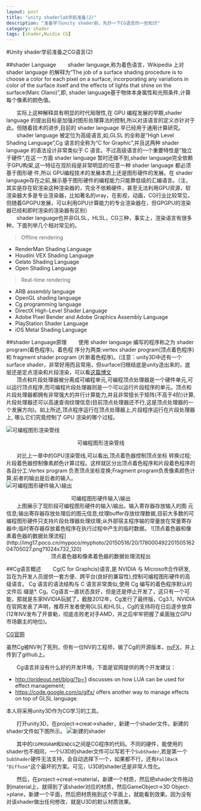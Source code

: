 ```yaml
---
layout: post
title: "unity shaderlab学前准备(2)"
description: "准备学习unity shader前，先抄一下CG语言的一些知识"
category: shader
tags: [shader,Nvidia CG]
---
```

#Unity shader学前准备之CG语言(2)

##shader Language
&#160; &#160; &#160; &#160;shader language,称为着色语言，Wikipedia 上对 shader language 的解释为“The job of a surface shading procedure is to choose a color for each pixel on a surface, incorporating any variations in color of the surface itself and the effects of lights that shine on the surface(Marc Olano)”,即, shader language基于物体本身属性和光照条件,计算每个像素的颜色值。<br>
<!-- more -->
&#160; &#160; &#160; &#160;实际上这种解释具有明显的时代局限性,在 GPU 编程发展的早期,shader language 的提出目标是加强对图形处理算法的控制,所以对该语言的定义亦针对于此。但随着技术的进步,目前的 shader language 早已经用于通用计算研究。<br>
&#160; &#160; &#160; &#160;shader language 被定位为高级语言,如,GLSL 的全称是“High Level Shading Language”,Cg 语言的全称为“C for Graphic”,并且这两种 shader language 的语法设计非常类似于 C 语言。不过高级语言的一个重要特性是“独立于硬件”,在这 一方面 shader language 暂时还做不到,shader language完全依赖于GPU构架,这一特征在现阶段是非常明显的!任意一种 shader language 都必须基于图形硬 件,所以 GPU编程技术的发展本质上还是图形硬件的发展。在 shader language存在之前,展示基于图形硬件的编程能力只能靠低级的汇编语言。（注，其实是存在软渲染这种渲染器的，完全不依赖硬件，甚至无法利用GPU资源，软渲染器大多是专业渲染器，比如著名的vray，在影视，动画，CG行业比较常见，但随着GPGPU发展，可以利用GPU计算能力的专业渲染器在，但GPGPU的渲染器已经和即时渲染的渲染器有区别）<br>
&#160; &#160; &#160; &#160;shader language也并非GLSL，HLSL，CG三种，事实上，渲染语言有很多种，下面列举几个相对常见的。<br>
>  Offline rendering

* RenderMan Shading Language
* Houdini VEX Shading Language
* Gelato Shading Language
* Open Shading Language


>  Real-time rendering

* ARB assembly language
* OpenGL shading language
* Cg programming language
* DirectX High-Level Shader Language
* Adobe Pixel Bender and Adobe Graphics Assembly Language
* PlayStation Shader Language
* iOS Metal Shading Language

##shader Language原理
&#160; &#160; &#160; &#160;使用 shader language 编写的程序称之为 shader program(着色程序)。着色程 序分为两类:vertex shader program(顶点着色程序)和 fragment shader program (片断着色程序)。(注意：unity3D中还有一个surface shader，非常好用而且常用，但surface归根结底是unity造出来的，底层还是定点渲染和片段渲染，可以看[这篇博文](http://blog.csdn.net/candycat1992/article/details/39994049)<br>
&#160; &#160; &#160; &#160;顶点和片段处理器被分离成可编程单元,可编程顶点处理器是一个硬件单元,可以运行顶点程序,而可编程片段处理器则是一个可以运行片段程序的单元。顶点和片段处理器都拥有非常强大的并行计算能力,并且非常擅长于矩阵(不高于4阶)计算,片段处理器还可以高速查询纹理信息(目前顶点处理器还不行,这是顶点处理器的一个发展方向)。如上所述,顶点程序运行在顶点处理器上,片段程序运行在片段处理器上, 哪么它们究竟控制了 GPU 渲染的哪个过程。

![可编程图形渲染管线](http://img17.poco.cn/mypoco/myphoto/20150516/20/17800049220150516203546022.png?1024x535_120)
<center>可编程图形渲染管线</center>

&#160; &#160; &#160; &#160;对比上一章中的GPU渲染管线,可以看出,顶点着色器控制顶点坐标
转换过程;片段着色器控制像素颜色计算过程。这样就区分出顶点着色程序和片段着色程序的各自分工:Vertex program 负责顶点坐标变换;Fragment program负责像素颜色计算;前者的输出是后者的输入。<br>
![可编程图形硬件输入\输出](http://img17.poco.cn/mypoco/myphoto/20150516/20/17800049220150516204058052.png)
<center>可编程图形硬件输入\输出</center>
&#160; &#160; &#160; &#160;上图展示了现阶段可编程图形硬件的输入\输出。输入寄存器存放输入的图 元信息;输出寄存器存放处理后的图元信息;纹理buffer存放纹理数据,目前大多数的可编程图形硬件只支持片段处理器处理纹理;从外部宿主程序输的常量放在常量寄存器中;临时寄存器存放着色程序在执行过程中产生的临时数据。
![顶点着色器和像素着色器的数据处理流程](http://img17.poco.cn/mypoco/myphoto/20150516/20/17800049220150516204705027.png?1024x732_120)
<center>顶点着色器和像素着色器的数据处理流程出</center>

##Cg语言概述
&#160; &#160; &#160; &#160;Cg(C for Graphcis)语言,是 NVIDIA 与 Microsoft合作研发,旨在为开发人员提供一套方便、跨平台(良好的兼容性),控制可编程图形硬件的高级语言。 Cg 语言的语法结构与 C 语言非常类似,使用 Cg 编写的着色程序默认的文件后 缀是*. Cg。Cg语言一直状态良好，但是还是停止开发了，这只有一个可能，那就是东家NVIDIA玩腻了，截肢2012年，Cg发行了最终版，Cg3.1，NVIDIA在官网发表了声明，推荐开发者使用GLSL和HLSL，Cg的支持将在日后逐步放弃(12年NV发布了开普勒，彻底击败老对手AMD，并之后牢牢把握了桌面独立GPU市场霸主的地位)。

[CG官网](https://developer.nvidia.com/cg-toolkit)

虽然Cg被NV判了死刑，但有一位NV的工程师，做了Cg的开源版本，[nvFX](https://github.com/tlorach/nvFX)，并上传到了github上。

&#160; &#160; &#160; &#160;Cg语言并没有什么好的开发环境，下面是官网提供的两个开发建议：
* http://prideout.net/blog/?p=1 discusses on how LUA can be used for effect management;
* https://code.google.com/p/glfx/ offers another way to manage effects on top of GLSL language.

本人将采用unity3D作为CG学习的工具。

&#160; &#160; &#160; &#160;打开unity3D，在project->creat->shader，新建一个shader文件。新建的shader文件如下图所示。
![新建的shader](http://img17.poco.cn/mypoco/myphoto/20150516/23/17800049220150516231936023.png?1024x668_120)

&#160; &#160; &#160; &#160;其中的`CGPROGRAM`和`ENDCG`之间是CG程序的代码。不同的硬件，能使用的shader也不相同，一个U3D的shader文件可以写若干个`SubShader`,若是第一个`SubShader`硬件无法支持，会自动选择下一个，如果都不行，还有`FallBack "Diffuse"`这个最坏的方案。可见，U3D的shader还是非常人性化。

&#160; &#160; &#160; &#160;然后，在project->creat->material，新建一个材质，然后把shader文件拖动到material上，就得到了该shader对应的材质，然后GameObject->3D Object->plane，新建一个平面，然后把材质拖到这个平面上，就能看到效果。因为没有对该shader做出任何修改，就是U3D的默认材质效果。